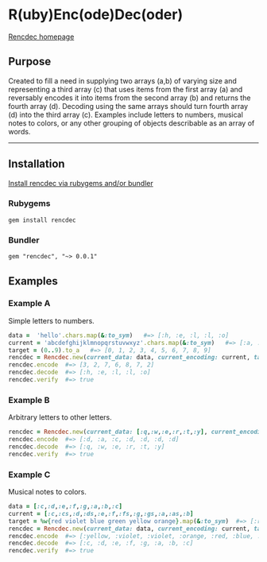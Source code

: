 # R(uby)Enc(ode)Dec(oder)

[Rencdec homepage](http://klappy.github.com/rencdec/)

## Purpose

Created to fill a need in supplying two arrays (a,b) of varying size and representing a third array (c) that uses items from the first array (a) and reversably encodes it into items from the second array (b) and returns the fourth array (d). Decoding using the same arrays should turn fourth array (d) into the third array (c). Examples include letters to numbers, musical notes to colors, or any other grouping of objects describable as an array of words.

---
## Installation
[Install rencdec via rubygems and/or bundler](https://rubygems.org/gems/rencdec)
### Rubygems

```
gem install rencdec
```
### Bundler

```
gem "rencdec", "~> 0.0.1"
```
## Examples
### Example A
Simple letters to numbers.

```ruby
data =  'hello'.chars.map(&:to_sym)   #=> [:h, :e, :l, :l, :o]
current = 'abcdefghijklmnopqrstuvwxyz'.chars.map(&:to_sym)   #=> [:a, :b, :c, :d, :e, :f, :g, :h, :i, :j, :k, :l, :m, :n, :o, :p, :q, :r, :s, :t, :u, :v, :w, :x, :y, :z]
target = (0..9).to_a   #=> [0, 1, 2, 3, 4, 5, 6, 7, 8, 9]
rencdec = Rencdec.new(current_data: data, current_encoding: current, target_encoding: target)
rencdec.encode  #=> [3, 2, 7, 6, 8, 7, 2]
rencdec.decode  #=> [:h, :e, :l, :l, :o]
rencdec.verify  #=> true
```
### Example B
Arbitrary letters to other letters.

```ruby
rencdec = Rencdec.new(current_data: [:q,:w,:e,:r,:t,:y], current_encoding: [:e,:q,:r,:t,:w,:y], target_encoding: [:a,:b,:c,:d])
rencdec.encode  #=> [:d, :a, :c, :d, :d, :d, :d]
rencdec.decode  #=> [:q, :w, :e, :r, :t, :y]
rencdec.verify  #=> true
```
### Example C
Musical notes to colors.

```ruby
data = [:c,:d,:e,:f,:g,:a,:b,:c]
current = [:c,:cs,:d,:ds,:e,:f,:fs,:g,:gs,:a,:as,:b]
target = %w{red violet blue green yellow orange}.map(&:to_sym)  #=> [:red, :violet, :blue, :green, :yellow, :orange]
rencdec = Rencdec.new(current_data: data, current_encoding: current, target_encoding: target)
rencdec.encode  #=> [:yellow, :violet, :violet, :orange, :red, :blue, :green, :yellow, :red]
rencdec.decode  #=> [:c, :d, :e, :f, :g, :a, :b, :c]
rencdec.verify  #=> true
```